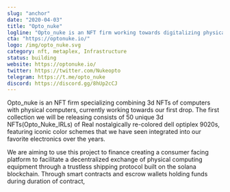 ```yaml
---
slug: "anchor"
date: "2020-04-03"
title: "Opto_nuke"
logline: "Opto_nuke is an NFT firm working towards digitalizing physical electronics in the form of 3d NFTs to provide a decentralized trustless exchange of electronics."
cta: "https://optonuke.io/"
logo: /img/opto_nuke.svg
category: nft, metaplex, Infrastructure
status: building
website: https://optonuke.io/
twitter: https://twitter.com/Nukeopto
telegram: https://t.me/opto_nuke
discord: https://discord.gg/8hUp2cCJ
---
```


Opto_nuke is an NFT firm specializing combining 3d NFTs of computers with physical computers, currently working towards our first drop. The first collection we will be releasing consists of 50 unique 3d NFTs(Opto_Nuke_IRLs) of Real nostalgically re-colored dell optiplex 9020s, featuring iconic color schemes that we have seen integrated into our favorite electronics over the years.

We are aiming to use this project to finance creating a consumer facing platform to facilitate a decentralized exchange of physical computing equipment through a trustless shipping protocol built on the solana blockchain. Through smart contracts and escrow wallets holding funds during duration of contract,
